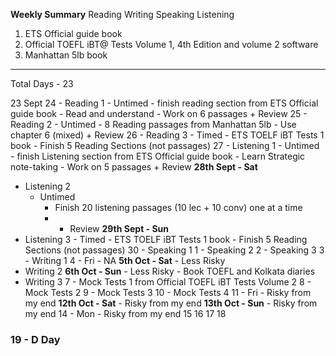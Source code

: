 
**Weekly Summary**
Reading 
Writing 
Speaking
Listening

1. ETS Official guide book
2. Official TOEFL iBT@ Tests Volume 1, 4th Edition and volume 2 software
3. Manhattan 5lb book

--- 
Total Days -  23

23 Sept
24 - Reading 1
		- Untimed
			- finish reading section from ETS Official guide book 
			- Read and understand 
			- Work on 6 passages + Review
25 - Reading 2
		- Untimed 
			- 8 Reading passages from Manhattan 5lb 
			- Use chapter 6 (mixed) + Review
26 - Reading 3
		- Timed
			- ETS TOELF iBT Tests 1 book 
			- Finish 5 Reading Sections (not passages)
27 - Listening 1
		- Untimed	
			- finish Listening section from ETS Official guide book
			- Learn Strategic note-taking
			- Work on 5 passages + Review
**28th Sept - Sat**
- Listening 2
	- Untimed
		- Finish 20 listening passages (10 lec + 10 conv) one at a time
		- + Review
**29th Sept - Sun**
- Listening 3
		- Timed
			-  ETS TOELF iBT Tests 1 book 
			- Finish 5 Reading Sections (not passages)
30 - Speaking 1
1 - Speaking 2
2 - Speaking 3
3 - Writing 1
4           - Fri                         - NA 
**5th Oct - Sat**                      - Less Risky 
- Writing 2
**6th Oct - Sun**                      - Less Risky   - Book TOEFL and Kolkata diaries
- Writing 3
7 - Mock Tests 1 from Official TOEFL iBT Tests Volume 2
8 - Mock Tests 2
9 - Mock Tests 3
10 - Mock Tests 4
11           - Fri                       - Risky from my end
**12th Oct - Sat**                      - Risky from my end
**13th Oct - Sun**                     - Risky from my end
14           - Mon                    - Risky from my end
15
16
17
18
### **19 - D Day**